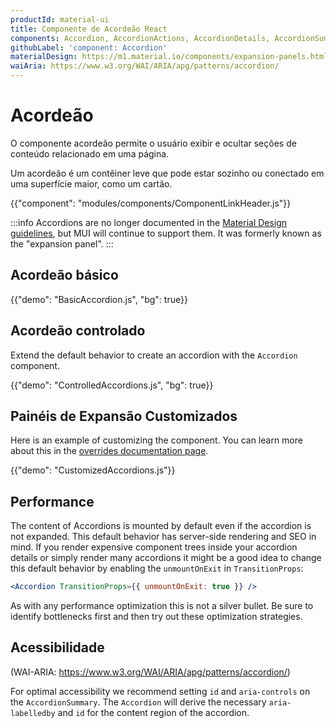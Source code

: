 ```yaml
---
productId: material-ui
title: Componente de Acordeão React
components: Accordion, AccordionActions, AccordionDetails, AccordionSummary
githubLabel: 'component: Accordion'
materialDesign: https://m1.material.io/components/expansion-panels.html
waiAria: https://www.w3.org/WAI/ARIA/apg/patterns/accordion/
---
```


# Acordeão

<p class="description">O componente acordeão permite o usuário exibir e ocultar seções de conteúdo relacionado em uma página.</p>

Um acordeão é um contêiner leve que pode estar sozinho ou conectado em uma superfície maior, como um cartão.

{{"component": "modules/components/ComponentLinkHeader.js"}}

:::info
Accordions are no longer documented in the [Material Design guidelines](https://m2.material.io/), but MUI will continue to support them. It was formerly known as the "expansion panel".
:::

## Acordeão básico

{{"demo": "BasicAccordion.js", "bg": true}}

## Acordeão controlado

Extend the default behavior to create an accordion with the `Accordion` component.

{{"demo": "ControlledAccordions.js", "bg": true}}

## Painéis de Expansão Customizados

Here is an example of customizing the component. You can learn more about this in the [overrides documentation page](/material-ui/customization/how-to-customize/).

{{"demo": "CustomizedAccordions.js"}}

## Performance

The content of Accordions is mounted by default even if the accordion is not expanded. This default behavior has server-side rendering and SEO in mind. If you render expensive component trees inside your accordion details or simply render many accordions it might be a good idea to change this default behavior by enabling the `unmountOnExit` in `TransitionProps`:

```jsx
<Accordion TransitionProps={{ unmountOnExit: true }} />
```

As with any performance optimization this is not a silver bullet. Be sure to identify bottlenecks first and then try out these optimization strategies.

## Acessibilidade

(WAI-ARIA: https://www.w3.org/WAI/ARIA/apg/patterns/accordion/)

For optimal accessibility we recommend setting `id` and `aria-controls` on the `AccordionSummary`. The `Accordion` will derive the necessary `aria-labelledby` and `id` for the content region of the accordion.
